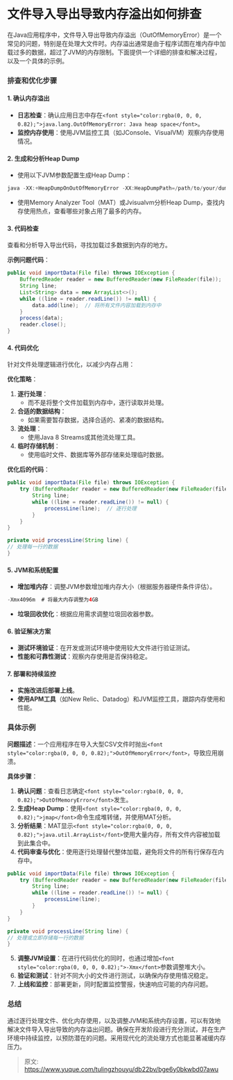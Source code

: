 # 文件导入导出导致内存溢出如何排查

<font style="color:rgba(0, 0, 0, 0.82);">在Java应用程序中，文件导入导出导致内存溢出（OutOfMemoryError）是一个常见的问题，特别是在处理大文件时。内存溢出通常是由于程序试图在堆内存中加载过多的数据，超过了JVM的内存限制。下面提供一个详细的排查和解决过程，以及一个具体的示例。</font>

### <font style="color:rgba(0, 0, 0, 0.82);">排查和优化步骤</font>
#### <font style="color:rgba(0, 0, 0, 0.82);">1. 确认内存溢出</font>
+ **<font style="color:rgba(0, 0, 0, 0.82);">日志检查</font>**<font style="color:rgba(0, 0, 0, 0.82);">：确认应用日志中存在</font>`<font style="color:rgba(0, 0, 0, 0.82);">java.lang.OutOfMemoryError: Java heap space</font>`<font style="color:rgba(0, 0, 0, 0.82);">。</font>
+ **<font style="color:rgba(0, 0, 0, 0.82);">监控内存使用</font>**<font style="color:rgba(0, 0, 0, 0.82);">：使用JVM监控工具（如JConsole、VisualVM）观察内存使用情况。</font>

#### <font style="color:rgba(0, 0, 0, 0.82);">2. 生成和分析Heap Dump</font>
+ <font style="color:rgba(0, 0, 0, 0.82);">使用以下JVM参数配置生成Heap Dump：</font>

```java
java -XX:+HeapDumpOnOutOfMemoryError -XX:HeapDumpPath=/path/to/your/dumpfile -jar your-application.jar  
```

+ <font style="color:rgba(0, 0, 0, 0.82);">使用Memory Analyzer Tool（MAT）或Jvisualvm分析Heap Dump，查找内存使用热点，查看哪些对象占用了最多的内存。</font>

#### <font style="color:rgba(0, 0, 0, 0.82);">3. 代码检查</font>
<font style="color:rgba(0, 0, 0, 0.82);">查看和分析导入导出代码，寻找加载过多数据到内存的地方。</font>

**<font style="color:rgba(0, 0, 0, 0.82);">示例问题代码</font>**<font style="color:rgba(0, 0, 0, 0.82);">：</font>

```java
public void importData(File file) throws IOException {  
    BufferedReader reader = new BufferedReader(new FileReader(file));  
    String line;  
    List<String> data = new ArrayList<>();  
    while ((line = reader.readLine()) != null) {  
        data.add(line);  // 将所有文件内容加载到内存中  
    }  
    process(data);  
    reader.close();  
}
```

#### <font style="color:rgba(0, 0, 0, 0.82);">4. 代码优化</font>
<font style="color:rgba(0, 0, 0, 0.82);">针对文件处理逻辑进行优化，以减少内存占用：</font>

**<font style="color:rgba(0, 0, 0, 0.82);">优化策略</font>**<font style="color:rgba(0, 0, 0, 0.82);">：</font>

1. **<font style="color:rgba(0, 0, 0, 0.82);">逐行处理</font>**<font style="color:rgba(0, 0, 0, 0.82);">：</font>
    - <font style="color:rgba(0, 0, 0, 0.82);">而不是将整个文件加载到内存中，逐行读取并处理。</font>
2. **<font style="color:rgba(0, 0, 0, 0.82);">合适的数据结构</font>**<font style="color:rgba(0, 0, 0, 0.82);">：</font>
    - <font style="color:rgba(0, 0, 0, 0.82);">如果需要暂存数据，选择合适的、紧凑的数据结构。</font>
3. **<font style="color:rgba(0, 0, 0, 0.82);">流处理</font>**<font style="color:rgba(0, 0, 0, 0.82);">：</font>
    - <font style="color:rgba(0, 0, 0, 0.82);">使用Java 8 Streams或其他流处理工具。</font>
4. **<font style="color:rgba(0, 0, 0, 0.82);">临时存储机制</font>**<font style="color:rgba(0, 0, 0, 0.82);">：</font>
    - <font style="color:rgba(0, 0, 0, 0.82);">使用临时文件、数据库等外部存储来处理临时数据。</font>

**<font style="color:rgba(0, 0, 0, 0.82);">优化后的代码</font>**<font style="color:rgba(0, 0, 0, 0.82);">：</font>

```java
public void importData(File file) throws IOException {  
    try (BufferedReader reader = new BufferedReader(new FileReader(file))) {  
        String line;  
        while ((line = reader.readLine()) != null) {  
            processLine(line);  // 逐行处理  
        }  
    }  
}  

private void processLine(String line) {  
// 处理每一行的数据  
}
```

#### <font style="color:rgba(0, 0, 0, 0.82);">5. JVM和系统配置</font>
+ **<font style="color:rgba(0, 0, 0, 0.82);">增加堆内存</font>**<font style="color:rgba(0, 0, 0, 0.82);">：调整JVM参数增加堆内存大小（根据服务器硬件条件评估）。</font>

```java
-Xmx4096m  # 将最大内存调整为4GB
```

+ **<font style="color:rgba(0, 0, 0, 0.82);">垃圾回收优化</font>**<font style="color:rgba(0, 0, 0, 0.82);">：根据应用需求调整垃圾回收器参数。</font>

#### <font style="color:rgba(0, 0, 0, 0.82);">6. 验证解决方案</font>
+ **<font style="color:rgba(0, 0, 0, 0.82);">测试环境验证</font>**<font style="color:rgba(0, 0, 0, 0.82);">：在开发或测试环境中使用较大文件进行验证测试。</font>
+ **<font style="color:rgba(0, 0, 0, 0.82);">性能和可靠性测试</font>**<font style="color:rgba(0, 0, 0, 0.82);">：观察内存使用是否保持稳定。</font>

#### <font style="color:rgba(0, 0, 0, 0.82);">7. 部署和持续监控</font>
+ **<font style="color:rgba(0, 0, 0, 0.82);">实施改进后部署上线</font>**<font style="color:rgba(0, 0, 0, 0.82);">。</font>
+ **<font style="color:rgba(0, 0, 0, 0.82);">使用APM工具</font>**<font style="color:rgba(0, 0, 0, 0.82);">（如New Relic、Datadog）和JVM监控工具，跟踪内存使用和性能。</font>

### <font style="color:rgba(0, 0, 0, 0.82);">具体示例</font>
**<font style="color:rgba(0, 0, 0, 0.82);">问题描述</font>**<font style="color:rgba(0, 0, 0, 0.82);">：一个应用程序在导入大型CSV文件时抛出</font>`<font style="color:rgba(0, 0, 0, 0.82);">OutOfMemoryError</font>`<font style="color:rgba(0, 0, 0, 0.82);">，导致应用崩溃。</font>

**<font style="color:rgba(0, 0, 0, 0.82);">具体步骤</font>**<font style="color:rgba(0, 0, 0, 0.82);">：</font>

1. **<font style="color:rgba(0, 0, 0, 0.82);">确认问题</font>**<font style="color:rgba(0, 0, 0, 0.82);">：查看日志确定</font>`<font style="color:rgba(0, 0, 0, 0.82);">OutOfMemoryError</font>`<font style="color:rgba(0, 0, 0, 0.82);">发生。</font>
2. **<font style="color:rgba(0, 0, 0, 0.82);">生成Heap Dump</font>**<font style="color:rgba(0, 0, 0, 0.82);">：使用</font>`<font style="color:rgba(0, 0, 0, 0.82);">jmap</font>`<font style="color:rgba(0, 0, 0, 0.82);">命令生成堆转储，并使用MAT分析。</font>
3. **<font style="color:rgba(0, 0, 0, 0.82);">分析结果</font>**<font style="color:rgba(0, 0, 0, 0.82);">：MAT显示</font>`<font style="color:rgba(0, 0, 0, 0.82);">java.util.ArrayList</font>`<font style="color:rgba(0, 0, 0, 0.82);">使用大量内存，所有文件内容被加载到此集合中。</font>
4. **<font style="color:rgba(0, 0, 0, 0.82);">代码审查与优化</font>**<font style="color:rgba(0, 0, 0, 0.82);">：使用逐行处理替代整体加载，避免将文件的所有行保存在内存中。</font>

```java
public void importData(File file) throws IOException {  
    try (BufferedReader reader = new BufferedReader(new FileReader(file))) {  
        String line;  
        while ((line = reader.readLine()) != null) {  
            processLine(line);  
        }  
    }  
}  

private void processLine(String line) {  
// 处理或立即存储每一行的数据  
}
```

5. **<font style="color:rgba(0, 0, 0, 0.82);">调整JVM设置</font>**<font style="color:rgba(0, 0, 0, 0.82);">：在进行代码优化的同时，也通过增加</font>`<font style="color:rgba(0, 0, 0, 0.82);">-Xmx</font>`<font style="color:rgba(0, 0, 0, 0.82);">参数调整堆大小。</font>
6. **<font style="color:rgba(0, 0, 0, 0.82);">验证和测试</font>**<font style="color:rgba(0, 0, 0, 0.82);">：针对不同大小的文件进行测试，以确保内存使用情况稳定。</font>
7. **<font style="color:rgba(0, 0, 0, 0.82);">上线和监控</font>**<font style="color:rgba(0, 0, 0, 0.82);">：部署更新，同时配置监控警报，快速响应可能的内存问题。</font>

### <font style="color:rgba(0, 0, 0, 0.82);">总结</font>
<font style="color:rgba(0, 0, 0, 0.82);">通过逐行处理文件、优化内存使用，以及调整JVM和系统内存设置，可以有效地解决文件导入导出导致的内存溢出问题。确保在开发阶段进行充分测试，并在生产环境中持续监控，以预防潜在的问题。采用现代化的流处理方式也能显著减缓内存压力。</font>



> 原文: <https://www.yuque.com/tulingzhouyu/db22bv/bge6y0bkwbd07awu>